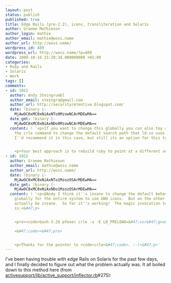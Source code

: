 ```yaml
---
layout: post
status: publish
published: true
title: Edge Rails (pre-2.2), iconv, transliteration and Solaris
author: Graeme Mathieson
author_login: mathie
author_email: mathie@woss.name
author_url: http://woss.name/
wordpress_id: 489
wordpress_url: http://woss.name/?p=489
date: 2008-10-16 15:20:34.000000000 +01:00
categories:
- Ruby and Rails
- Solaris
- Work
tags: []
comments:
- id: 1021
  author: Andy Steingruebl
  author_email: steingra@gmail.com
  author_url: http://securityretentive.blogspot.com/
  date: !binary |-
    MjAwOC0xMC0xNiAxNTo0MzowNCArMDEwMA==
  date_gmt: !binary |-
    MjAwOC0xMC0xNiAxNDo0MzowNCArMDEwMA==
  content: ! '<p>If you want to change this globally you can also toy around with
    the crle command to change the default search path that ld.so uses.  Not that
    I''d recommend it in this case, but still its an option for this type of issue.<&#47;p>


    <p>Your best approach is to rebuild ruby to point at a different version of libiconv.<&#47;p>'
- id: 1022
  author: Graeme Mathieson
  author_email: mathie@woss.name
  author_url: http://woss.name/
  date: !binary |-
    MjAwOC0xMC0xNiAxNTo1MzozOSArMDEwMA==
  date_gmt: !binary |-
    MjAwOC0xMC0xNiAxNDo1MzozOSArMDEwMA==
  content: ! '<p>@Andy I think it''s insane to change the default behaviour of <code>iconv(3)<&#47;code>
    globally for the entire system to use GNU iconv.  But on the other hand, I might
    actually be insane.  So far it''s working!  The magic invocation to make it happen
    is:<&#47;p>


    <pre><code>bash-3.2$ pfexec crle -u -E LD_PRELOAD=&#47;usr&#47;gnu&#47;lib&#47;preloadable_libiconv.so

    <&#47;code><&#47;pre>


    <p>Thanks for the pointer to <code>crle<&#47;code>. :-)<&#47;p>'
---
```

I've been having trouble with edge Rails on Solaris for the past few days, and I finally decided to figure out what the problem actually was.  It all boiled down to this method here (from [activesupport&#47;lib&#47;active_support&#47;inflector.rb](http:&#47;&#47;github.com&#47;rails&#47;rails&#47;tree&#47;e0993c6c376d62716757a8a7f476ed0c369d0fc7&#47;activesupport&#47;lib&#47;active_support&#47;inflector.rb)#275):

<script src="http:&#47;&#47;gist.github.com&#47;17126.js"><&#47;script>

It would appear that the C library implementation of `iconv(3)` on my build of OpenSolaris (Nevada build 99) doesn't actually support transliteration, so this code was raising an exception:

    Iconv::InvalidEncoding: invalid encoding ("ascii&#47;&#47;translit&#47;&#47;IGNORE", "utf-8")

every time the inflector was required (which was every time Rails was loaded in any way).  That sucked somewhat because it meant I couldn't deploy an application I was working on!

It took me a while to realise that the C library implementation of iconv here was somewhat lacking (I assumed everybody just used GNU iconv these days).  Turns out the solution is to install the SUNWgnu-libiconv package on Nevada:

    bash-3.2$ pfexec pkg install SUNWgnu-libiconv

That'll install the appropriate libraries but, as you can see, all is still not well:

    bash-3.2$ irb
    irb(main):001:0> require 'iconv'
    => true
    irb(main):004:0> Iconv.iconv('ascii&#47;&#47;translit&#47;&#47;IGNORE', 'utf-8', "f&ocirc;&ocirc;&oslash;").to_s
    Iconv::InvalidEncoding: invalid encoding ("ascii&#47;&#47;translit&#47;&#47;IGNORE", "utf-8")
         from (irb):4:in `iconv'
         from (irb):4
         from :0

You also must force the GNU version of the library to preload so that it takes over from the built-in implementation of `iconv(3)`:

    bash-3.2$ LD_PRELOAD="&#47;usr&#47;gnu&#47;lib&#47;preloadable_libiconv.so" irb
    irb(main):001:0> require 'iconv'
    => true
    irb(main):004:0> Iconv.iconv('ascii&#47;&#47;translit&#47;&#47;IGNORE', 'utf-8', "f&ocirc;&ocirc;&oslash;").to_s
    => "f^oo^o"

That's all well and good for individual sessions of `irb(1)` but that's going to be somewhat cumbersome to roll into all of our Rails deployments.  I'm still trying to find a workable solution to apply this "globally".  Here's what I've tried so far, and failed to make work:

* Find a sensible global place to set LD_PRELOAD so that every application will catch it.  This seems somewhat scattergun and a bit dangerous.

* Replace the ruby binary with a shell script that sets LD_PRELOAD then calls the real Ruby binary.  This sorta worked, but it breaks every she-bang-ed script because `#!&#47;path&#47;to&#47;ruby` is no longer an ELF binary, but a shell script.  Chances are this would be a winning strategy if I could figure out how to code it in C.

* Relinking the `iconv.so` Ruby library to add a reference to `libgnuiconv.so`.  This was a total stab in the dark because I don't even know if you can relink dynamic libraries after the fact.

Needless to say, none of these strategies worked, so I think I'm back to recompiling Ruby from source.  Yee ha.  Perhaps now is a good time to try out [Ruby Enterprise Edition](http:&#47;&#47;www.rubyenterpriseedition.com&#47;), see what happens...

